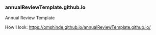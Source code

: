 ### annualReviewTemplate.github.io
Annual Review Template

How I look: https://omshinde.github.io/annualReviewTemplate.github.io/
